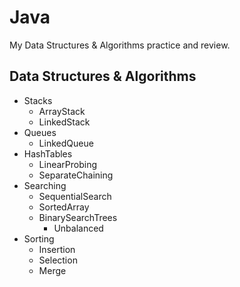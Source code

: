 # Java
My Data Structures &amp; Algorithms practice and review.  
   ## Data Structures & Algorithms
   - Stacks
   		- ArrayStack
		- LinkedStack
   - Queues
   		- LinkedQueue
   - HashTables
   		- LinearProbing
		- SeparateChaining
   - Searching
   		- SequentialSearch
		- SortedArray
		- BinarySearchTrees
			- Unbalanced
   - Sorting
   		- Insertion
		- Selection
		- Merge

